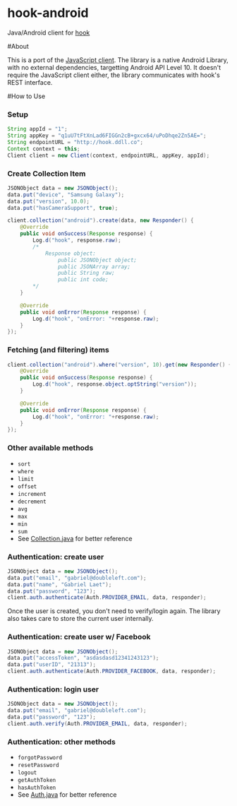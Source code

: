 hook-android
===

Java/Android client for [hook](https://github.com/doubleleft/hook)

#About

This is a port of the [JavaScript client](http://github.com/doubleleft/hook-javascript). The library is a native Android Library, with no external dependencies, targetting Android API Level 10. It doesn't require the JavaScript client either, the library communicates with hook's REST interface.

#How to Use

### Setup
```java
String appId = "1";
String appKey = "q1uU7tFtXnLad6FIGGn2cB+gxcx64/uPoDhqe2Zn5AE=";
String endpointURL = "http://hook.ddll.co";
Context context = this;
Client client = new Client(context, endpointURL, appKey, appId);
```

### Create Collection Item
```java
JSONObject data = new JSONObject();
data.put("device", "Samsung Galaxy");
data.put("version", 10.0);
data.put("hasCameraSupport", true);

client.collection("android").create(data, new Responder() {
	@Override
	public void onSuccess(Response response) {
		Log.d("hook", response.raw);
		/*
			Response object:
				public JSONObject object;
				public JSONArray array;
				public String raw;
				public int code;
		*/
	}

	@Override
	public void onError(Response response) {
		Log.d("hook", "onError: "+response.raw);
	}
});
```

### Fetching (and filtering) items
```java
client.collection("android").where("version", 10).get(new Responder() {
	@Override
	public void onSuccess(Response response) {
		Log.d("hook", response.object.optString("version"));
	}

	@Override
	public void onError(Response response) {
		Log.d("hook", "onError: "+response.raw);
	}
});
```

### Other available methods
- `sort`
- `where`
- `limit`
- `offset`
- `increment`
- `decrement`
- `avg`
- `max`
- `min`
- `sum`
- See [Collection.java](https://github.com/doubleleft/hook-android/blob/master/lib/dlapi/src/main/java/com/doubleleft/api/Collection.java) for better reference

### Authentication: create user
```java
JSONObject data = new JSONObject();
data.put("email", "gabriel@doubleleft.com");
data.put("name", "Gabriel Laet");
data.put("password", "123");
client.auth.authenticate(Auth.PROVIDER_EMAIL, data, responder);
```
Once the user is created, you don't need to verify/login again. The library also takes care to store the current user internally.

### Authentication: create user w/ Facebook
```java
JSONObject data = new JSONObject();
data.put("accessToken", "asdasdasd12341243123");
data.put("userID", "21313");
client.auth.authenticate(Auth.PROVIDER_FACEBOOK, data, responder);
```

### Authentication: login user
```java
JSONObject data = new JSONObject();
data.put("email", "gabriel@doubleleft.com");
data.put("password", "123");
client.auth.verify(Auth.PROVIDER_EMAIL, data, responder);
```

### Authentication: other methods
- `forgotPassword`
- `resetPassword`
- `logout`
- `getAuthToken`
- `hasAuthToken`
- See [Auth.java](https://github.com/doubleleft/hook-android/blob/master/lib/dlapi/src/main/java/com/doubleleft/api/Auth.java) for better reference

